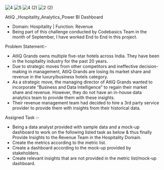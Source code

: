 ![4](https://github.com/user-attachments/assets/4087012d-fd40-4ecc-a492-f10c0b71f23b)
![5](https://github.com/user-attachments/assets/32bbe4e2-a129-41f3-b970-a45544eef827)
![4  (2)](https://github.com/user-attachments/assets/5c9f2f78-10fa-49e7-a604-397d24c7b7cd)
![2  (2)](https://github.com/user-attachments/assets/777a8d84-c56f-4092-a807-ce97d2fc0e82)



  AtliQ _Hospitality_Analytics_Power BI Dashboard
- Domain: Hospitality | Function: Revenue
- Being part of this challenge conducted by Codebasics Team in the month of September, I have worked End to End in this project.

Problem Statement:- 
- AtliQ Grands owns multiple five-star hotels across India. They have been in the hospitality industry for the past 20 years. 
- Due to strategic moves from other competitors and ineffective decision-making in management, AtliQ Grands are losing its market share and revenue in the luxury/business hotels category.
- As a strategic move, the managing director of AtliQ Grands wanted to incorporate “Business and Data Intelligence” to regain their market share and revenue. However, they do not have an in-house data analytics team to provide them with these insights.
- Their revenue management team had decided to hire a 3rd party service provider to provide them with insights from their historical data.




Assigned Task :- 
 - Being a data analyst provided with sample data and a mock-up dashboard to work on the following listed task as below & thus finally Provide Insights to the Revenue Team in the Hospitality Domain.
- Create the metrics according to the metric list.
- Create a dashboard according to the mock-up provided by stakeholders.
- Create relevant insights that are not provided in the metric list/mock-up dashboard.

